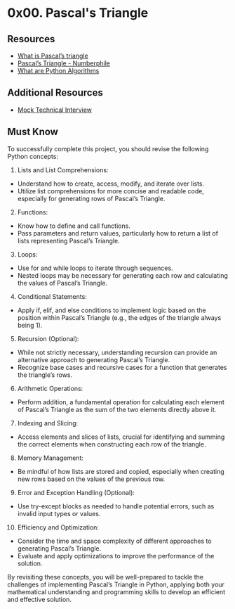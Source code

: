 # 0x00. Pascal's Triangle

## Resources
- [What is Pascal’s triangle]()
- [Pascal’s Triangle - Numberphile]()
- [What are Python Algorithms]()

## Additional Resources
- [Mock Technical Interview]()

## Must Know
To successfully complete this project, you should revise the following Python concepts:

1. Lists and List Comprehensions:

- Understand how to create, access, modify, and iterate over lists.
- Utilize list comprehensions for more concise and readable code, especially for generating rows of Pascal’s Triangle.
2. Functions:

- Know how to define and call functions.
- Pass parameters and return values, particularly how to return a list of lists representing Pascal’s Triangle.
3. Loops:

- Use for and while loops to iterate through sequences.
- Nested loops may be necessary for generating each row and calculating the values of Pascal’s Triangle.
4. Conditional Statements:

- Apply if, elif, and else conditions to implement logic based on the position within Pascal’s Triangle (e.g., the edges of the triangle always being 1).
5. Recursion (Optional):

- While not strictly necessary, understanding recursion can provide an alternative approach to generating Pascal’s Triangle.
- Recognize base cases and recursive cases for a function that generates the triangle’s rows.
6. Arithmetic Operations:

- Perform addition, a fundamental operation for calculating each element of Pascal’s Triangle as the sum of the two elements directly above it.
7. Indexing and Slicing:

- Access elements and slices of lists, crucial for identifying and summing the correct elements when constructing each row of the triangle.
8. Memory Management:

- Be mindful of how lists are stored and copied, especially when creating new rows based on the values of the previous row.
9. Error and Exception Handling (Optional):

- Use try-except blocks as needed to handle potential errors, such as invalid input types or values.
10. Efficiency and Optimization:

- Consider the time and space complexity of different approaches to generating Pascal’s Triangle.
- Evaluate and apply optimizations to improve the performance of the solution.

By revisiting these concepts, you will be well-prepared to tackle the challenges of implementing Pascal’s Triangle in Python, applying both your mathematical understanding and programming skills to develop an efficient and effective solution.

